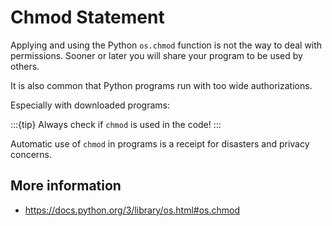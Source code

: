 # Chmod Statement

Applying and using the Python `os.chmod` function is not the way to deal with permissions. 
Sooner or later you will share your program to be used by others. 

It is also common that Python programs run with too wide authorizations.

Especially with downloaded programs:

:::{tip} 
Always check if `chmod` is used in the code!
:::

Automatic use of `chmod` in programs is a receipt for disasters and privacy concerns.

## More information

* https://docs.python.org/3/library/os.html#os.chmod